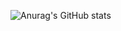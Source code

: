 ![Anurag's GitHub stats](https://github-readme-stats.vercel.app/api?username=anuraghazra&show_icons=true&theme=ambient_gradient)